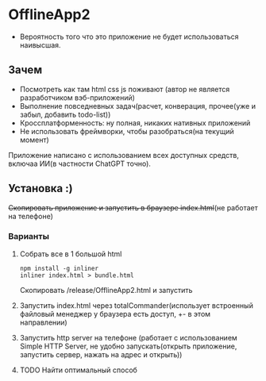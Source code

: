 # OfflineApp2

* Вероятность того что это приложение не будет использоваться наивысшая.

## Зачем

* Посмотреть как там html css js поживают (автор не является разработчиком вэб-приложений)
* Выполнение повседневных задач(расчет, конверация, прочее(уже и забыл, добавить todo-list))
* Кроссплатформенность: ну полная, никаких нативных приложений
* Не использовать фреймворки, чтобы разобраться(на текущий момент)

Приложение написано с использованием всех доступных средств, включаа ИИ(в частности ChatGPT точно).

## Установка :)

~~Скопировать приложение и запустить в браузере index.html~~(не работает на телефоне)

### Варианты

1. Собрать все в 1 большой html

    ```console
    npm install -g inliner
    inliner index.html > bundle.html
    ```

    Скопировать /release/OfflineApp2.html и запустить

2. Запустить index.html через totalCommander(использует встроенный файловый менеджер у браузера есть доступ, +- в этом направлении)
3. Запустить http server на телефоне (работает с использованием Simple HTTP Server, не удобно запускать(открыть приложение, запустить сервер, нажать на адрес и открыть))
4. TODO Найти оптимальный способ
